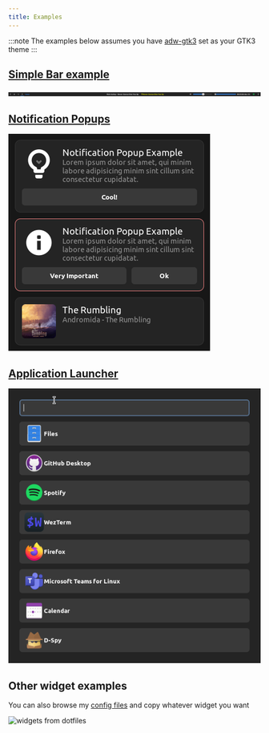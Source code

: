 ```yaml
---
title: Examples
---
```


:::note
The examples below assumes you have [adw-gtk3](https://github.com/lassekongo83/adw-gtk3)
set as your GTK3 theme
:::

## [Simple Bar example](https://github.com/Aylur/ags/tree/main/example/simple-bar)

![bar](../../../assets/bar.png)

## [Notification Popups](https://github.com/Aylur/ags/tree/main/example/notification-popups)

![notifs](../../../assets/notifs.png)

## [Application Launcher](https://github.com/Aylur/ags/tree/main/example/applauncher)

![applauncher](../../../assets/applauncher.png)

## Other widget examples

You can also browse my [config files](https://github.com/Aylur/dotfiles/tree/main/ags)
and copy whatever widget you want

![widgets from dotfiles](https://github.com/Aylur/ags/assets/104676705/faf90efd-47ef-4b07-9f5a-91583a872d4e)

